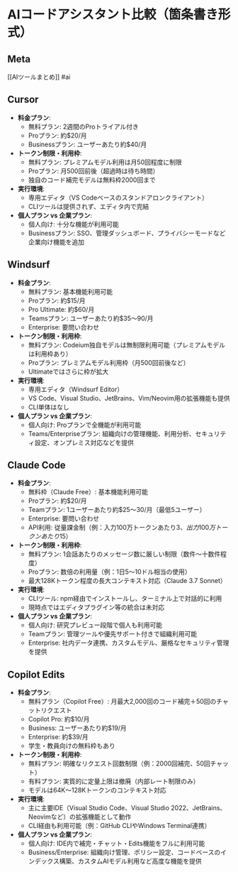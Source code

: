 # AIコードアシスタント比較（箇条書き形式）

## Meta

[[AIツールまとめ]]
#ai

## Cursor

- **料金プラン**:
  - 無料プラン: 2週間のProトライアル付き
  - Proプラン: 約$20/月
  - Businessプラン: ユーザーあたり約$40/月
- **トークン制限・利用枠**:
  - 無料プラン: プレミアムモデル利用は月50回程度に制限
  - Proプラン: 月500回前後（超過時は待ち時間）
  - 独自のコード補完モデルは無料枠2000回まで
- **実行環境**:
  - 専用エディタ（VS Codeベースのスタンドアロンクライアント）
  - CLIツールは提供されず、エディタ内で完結
- **個人プラン vs 企業プラン**:
  - 個人向け: 十分な機能が利用可能
  - Businessプラン: SSO、管理ダッシュボード、プライバシーモードなど企業向け機能を追加

## Windsurf

- **料金プラン**:
  - 無料プラン: 基本機能利用可能
  - Proプラン: 約$15/月
  - Pro Ultimate: 約$60/月
  - Teamsプラン: ユーザーあたり約$35～90/月
  - Enterprise: 要問い合わせ
- **トークン制限・利用枠**:
  - 無料プラン: Codeium独自モデルは無制限利用可能（プレミアムモデルは利用枠あり）
  - Proプラン: プレミアムモデル利用枠（月500回前後など）
  - Ultimateではさらに枠が拡大
- **実行環境**:
  - 専用エディタ（Windsurf Editor）
  - VS Code、Visual Studio、JetBrains、Vim/Neovim用の拡張機能も提供
  - CLI単体はなし
- **個人プラン vs 企業プラン**:
  - 個人向け: Proプランで全機能が利用可能
  - Teams/Enterpriseプラン: 組織向けの管理機能、利用分析、セキュリティ設定、オンプレミス対応などを提供

## Claude Code

- **料金プラン**:
  - 無料枠（Claude Free）: 基本機能利用可能
  - Proプラン: 約$20/月
  - Teamプラン: 1ユーザーあたり約$25～30/月（最低5ユーザー）
  - Enterprise: 要問い合わせ
  - API利用: 従量課金制（例：入力100万トークンあたり$3、出力100万トークンあたり$15）
- **トークン制限・利用枠**:
  - 無料プラン: 1会話あたりのメッセージ数に厳しい制限（数件〜十数件程度）
  - Proプラン: 数倍の利用量（例：1日5〜10ドル相当の使用）
  - 最大128Kトークン程度の長大コンテキスト対応（Claude 3.7 Sonnet）
- **実行環境**:
  - CLIツール: npm経由でインストールし、ターミナル上で対話的に利用
  - 現時点ではエディタプラグイン等の統合は未対応
- **個人プラン vs 企業プラン**:
  - 個人向け: 研究プレビュー段階で個人も利用可能
  - Teamプラン: 管理ツールや優先サポート付きで組織利用可能
  - Enterprise: 社内データ連携、カスタムモデル、厳格なセキュリティ管理を提供

## Copilot Edits

- **料金プラン**:
  - 無料プラン（Copilot Free）: 月最大2,000回のコード補完＋50回のチャットリクエスト
  - Copilot Pro: 約$10/月
  - Business: ユーザーあたり約$19/月
  - Enterprise: 約$39/月
  - 学生・教員向けの無料枠もあり
- **トークン制限・利用枠**:
  - 無料プラン: 明確なリクエスト回数制限（例：2000回補完、50回チャット）
  - 有料プラン: 実質的に定量上限は撤廃（内部レート制限のみ）
  - モデルは64K～128Kトークンのコンテキスト対応
- **実行環境**:
  - 主に主要IDE（Visual Studio Code、Visual Studio 2022、JetBrains、Neovimなど）の拡張機能として動作
  - CLI経由も利用可能（例：GitHub CLIやWindows Terminal連携）
- **個人プラン vs 企業プラン**:
  - 個人向け: IDE内で補完・チャット・Edits機能をフルに利用可能
  - Business/Enterprise: 組織向け管理、ポリシー設定、コードベースのインデックス構築、カスタムAIモデル利用など高度な機能を提供
